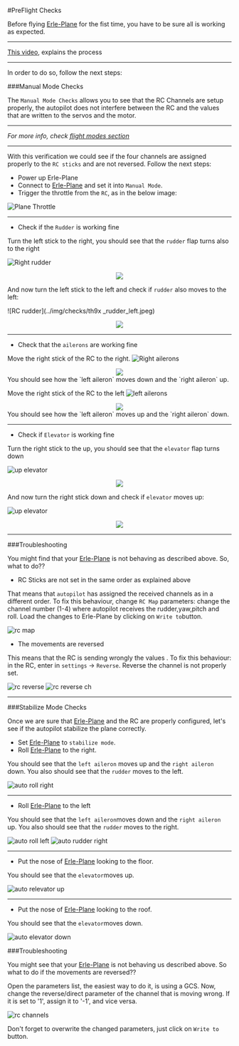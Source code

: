 #PreFlight Checks

Before flying [Erle-Plane](http://erlerobotics.com/blog/erle-plane/) for the fist time, you have to be sure all is working as expected. 

---
[This video](https://www.youtube.com/watch?v=gqvfsJAXNZE&feature=youtu.be), explains the process

----

In order to do so, follow the next steps:

###Manual Mode Checks

The `Manual Mode Checks` allows you to see that the RC Channels are setup properly, the autopilot does not interfere between the RC and the values that are written to the servos and the motor.

----
*For more info, check [flight modes section](../flight_modes/README.md)*

----

With this verification we could see if the four channels are assigned properly to the `RC sticks` and are not reversed. Follow the next steps:

+ Power up Erle-Plane
+ Connect to [Erle-Plane](http://erlerobotics.com/blog/erle-plane/) and set it into `Manual Mode`.
+ Trigger the throttle from the `RC`, as in the below image:

![Plane Throttle](../img/checks/th9x_throttle.jpeg)

-----

+ Check if the `Rudder` is working fine

Turn the left stick to the right, you should see that the `rudder` flap turns also to the right

![Right rudder](../img/checks/th9x_rudder_right.jpeg)
<div style="text-align:center"><img src ="../img/checks/rudder_right.jpg" /></div>

And now turn the left stick to the left and check if `rudder` also moves to the left:

![RC rudder](../img/checks/th9x _rudder_left.jpeg)
<div style="text-align:center"><img src ="../img/checks/rudder_left.jpg" /></div>

-----

+ Check that the `ailerons` are working fine

Move the right stick of the RC to the right.
![Right ailerons](../img/checks/th9x_ailerons_right.jpeg)
<div style="text-align:center"><img src ="../img/checks/ailerons_right.jpg" /></div>
You should see how the `left aileron` moves down and the `right aileron` up.

Move the right stick of the RC to the left
![left ailerons](../img/checks/th9x_ailerons_left.jpeg)
<div style="text-align:center"><img src ="../img/checks/ailerons_left.jpg" /></div>
You should see how the `left aileron` moves up and the `right aileron` down.

----

+ Check if `Elevator` is working fine

Turn the right stick to the up, you should see that the `elevator` flap turns down

![up elevator](../img/checks/th9x_elevator_down.jpeg)
<div style="text-align:center"><img src ="../img/checks/elevator_down.jpg" /></div>

And now turn the right stick down and check if `elevator` moves up:

![up elevator](../img/checks/th9x_elevator_up.jpeg)
<div style="text-align:center"><img src ="../img/checks/elevator_up.jpg" /></div>

----

###Troubleshooting

You might find that your [Erle-Plane](http://erlerobotics.com/blog/erle-plane/) is not behaving as described above. So, what to do??

+ RC Sticks are not set in the same order as explained above

That means that `autopilot` has assigned the received channels as in a different order. To fix this behaviour, change `RC Map` parameters: change the channel number (1-4) where autopilot receives the rudder,yaw,pitch and roll. Load the changes to Erle-Plane by clicking on `Write to`button.

![rc map](../img/checks/rcmap.png)


+ The movements are reversed

This means that the RC is sending wrongly the values . To fix this behaviour: in the RC, enter in `settings` -> `Reverse`. Reverse the channel is not properly set.

![rc reverse](../img/checks/rc_reverse.png)
![rc reverse ch](../img/checks/rc_reverse_ch.png)

------

###Stabilize Mode Checks

Once we are sure that [Erle-Plane](http://erlerobotics.com/blog/erle-plane/) and the RC are properly configured, let's see if the autopilot stabilize the plane correctly.

+ Set [Erle-Plane](http://erlerobotics.com/blog/erle-plane/) to `stabilize mode`.
+ Roll [Erle-Plane](http://erlerobotics.com/blog/erle-plane/) to the right.

You should see that the `left aileron` moves up and the `right aileron` down. You also should see that the `rudder` moves to the left.

![auto roll right](../img/checks/auto_roll_right.png)

---

+ Roll [Erle-Plane](http://erlerobotics.com/blog/erle-plane/) to the left

You should see that the `left aileron`moves down and the `right aileron` up. You also should see that the `rudder` moves to the right.

![auto roll left](../img/checks/auto_roll_left.png)
![auto rudder right](../img/checks/auto_rudder_right.png)

---

+ Put the nose of [Erle-Plane](http://erlerobotics.com/blog/erle-plane/) looking to the floor.

You should see that the `elevator`moves up.

![auto relevator up](../img/checks/auto_elevator_up.png)

----

+ Put the nose of [Erle-Plane](http://erlerobotics.com/blog/erle-plane/) looking to the roof.

You should see that the `elevator`moves down.

![auto elevator down](../img/checks/auto_elevator_down.png)

###Troubleshooting

You might see that your [Erle-Plane](http://erlerobotics.com/blog/erle-plane/) is not behaving us described above. So what to do if the movements are reversed??

Open the parameters list, the easiest way to do it, is using a GCS. Now, change the reverse/direct parameter of the channel that is moving wrong. If it is set to '1', assign it to '-1', and vice versa.

![rc channels](../img/checks/rc_channels.png)

Don't forget to overwrite the changed parameters, just click on `Write to` button.